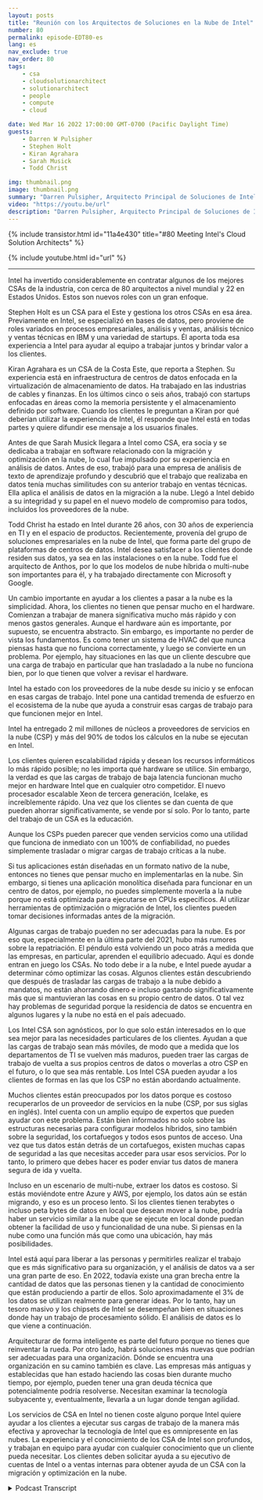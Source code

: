 ```yaml
---
layout: posts
title: "Reunión con los Arquitectos de Soluciones en la Nube de Intel"
number: 80
permalink: episode-EDT80-es
lang: es
nav_exclude: true
nav_order: 80
tags:
    - csa
    - cloudsolutionarchitect
    - solutionarchitect
    - people
    - compute
    - cloud

date: Wed Mar 16 2022 17:00:00 GMT-0700 (Pacific Daylight Time)
guests:
    - Darren W Pulsipher
    - Stephen Holt
    - Kiran Agrahara
    - Sarah Musick
    - Todd Christ

img: thumbnail.png
image: thumbnail.png
summary: "Darren Pulsipher, Arquitecto Principal de Soluciones de Intel, habla con los principales arquitectos de soluciones en la nube de Intel, Stephen Holt, Kiran Agrahara, Sarah Musick y Todd Christ, sobre cómo pueden ayudar a las organizaciones, sin costo alguno, a migrar a la nube y optimizar su carga de trabajo."
video: "https://youtu.be/url"
description: "Darren Pulsipher, Arquitecto Principal de Soluciones de Intel, habla con los principales arquitectos de soluciones en la nube de Intel, Stephen Holt, Kiran Agrahara, Sarah Musick y Todd Christ, sobre cómo pueden ayudar a las organizaciones, sin costo alguno, a migrar a la nube y optimizar su carga de trabajo."
---
```


<div>
{% include transistor.html id="11a4e430" title="#80 Meeting Intel's Cloud Solution Architects" %}

{% include youtube.html id="url" %}
</div>

---

Intel ha invertido considerablemente en contratar algunos de los mejores CSAs de la industria, con cerca de 80 arquitectos a nivel mundial y 22 en Estados Unidos. Estos son nuevos roles con un gran enfoque.

Stephen Holt es un CSA para el Este y gestiona los otros CSAs en esa área. Previamente en Intel, se especializó en bases de datos, pero proviene de roles variados en procesos empresariales, análisis y ventas, análisis técnico y ventas técnicas en IBM y una variedad de startups. Él aporta toda esa experiencia a Intel para ayudar al equipo a trabajar juntos y brindar valor a los clientes.

Kiran Agrahara es un CSA de la Costa Este, que reporta a Stephen. Su experiencia está en infraestructura de centros de datos enfocada en la virtualización de almacenamiento de datos. Ha trabajado en las industrias de cables y finanzas. En los últimos cinco o seis años, trabajó con startups enfocadas en áreas como la memoria persistente y el almacenamiento definido por software. Cuando los clientes le preguntan a Kiran por qué deberían utilizar la experiencia de Intel, él responde que Intel está en todas partes y quiere difundir ese mensaje a los usuarios finales.

Antes de que Sarah Musick llegara a Intel como CSA, era socia y se dedicaba a trabajar en software relacionado con la migración y optimización en la nube, lo cual fue impulsado por su experiencia en análisis de datos. Antes de eso, trabajó para una empresa de análisis de texto de aprendizaje profundo y descubrió que el trabajo que realizaba en datos tenía muchas similitudes con su anterior trabajo en ventas técnicas. Ella aplica el análisis de datos en la migración a la nube. Llegó a Intel debido a su integridad y su papel en el nuevo modelo de compromiso para todos, incluidos los proveedores de la nube.

Todd Christ ha estado en Intel durante 26 años, con 30 años de experiencia en TI y en el espacio de productos. Recientemente, provenía del grupo de soluciones empresariales en la nube de Intel, que forma parte del grupo de plataformas de centros de datos. Intel desea satisfacer a los clientes donde residen sus datos, ya sea en las instalaciones o en la nube. Todd fue el arquitecto de Anthos, por lo que los modelos de nube híbrida o multi-nube son importantes para él, y ha trabajado directamente con Microsoft y Google.

Un cambio importante en ayudar a los clientes a pasar a la nube es la simplicidad. Ahora, los clientes no tienen que pensar mucho en el hardware. Comienzan a trabajar de manera significativa mucho más rápido y con menos gastos generales. Aunque el hardware aún es importante, por supuesto, se encuentra abstracto. Sin embargo, es importante no perder de vista los fundamentos. Es como tener un sistema de HVAC del que nunca piensas hasta que no funciona correctamente, y luego se convierte en un problema. Por ejemplo, hay situaciones en las que un cliente descubre que una carga de trabajo en particular que han trasladado a la nube no funciona bien, por lo que tienen que volver a revisar el hardware.

Intel ha estado con los proveedores de la nube desde su inicio y se enfocan en esas cargas de trabajo. Intel pone una cantidad tremenda de esfuerzo en el ecosistema de la nube que ayuda a construir esas cargas de trabajo para que funcionen mejor en Intel.

Intel ha entregado 2 mil millones de núcleos a proveedores de servicios en la nube (CSP) y más del 90% de todos los cálculos en la nube se ejecutan en Intel.

Los clientes quieren escalabilidad rápida y desean los recursos informáticos lo más rápido posible; no les importa qué hardware se utilice. Sin embargo, la verdad es que las cargas de trabajo de baja latencia funcionan mucho mejor en hardware Intel que en cualquier otro competidor. El nuevo procesador escalable Xeon de tercera generación, Icelake, es increíblemente rápido. Una vez que los clientes se dan cuenta de que pueden ahorrar significativamente, se vende por sí solo. Por lo tanto, parte del trabajo de un CSA es la educación.

Aunque los CSPs pueden parecer que venden servicios como una utilidad que funciona de inmediato con un 100% de confiabilidad, no puedes simplemente trasladar o migrar cargas de trabajo críticas a la nube.

Si tus aplicaciones están diseñadas en un formato nativo de la nube, entonces no tienes que pensar mucho en implementarlas en la nube. Sin embargo, si tienes una aplicación monolítica diseñada para funcionar en un centro de datos, por ejemplo, no puedes simplemente moverla a la nube porque no está optimizada para ejecutarse en CPUs específicos. Al utilizar herramientas de optimización o migración de Intel, los clientes pueden tomar decisiones informadas antes de la migración.

Algunas cargas de trabajo pueden no ser adecuadas para la nube. Es por eso que, especialmente en la última parte del 2021, hubo más rumores sobre la repatriación. El péndulo está volviendo un poco atrás a medida que las empresas, en particular, aprenden el equilibrio adecuado. Aquí es donde entran en juego los CSAs. No todo debe ir a la nube, e Intel puede ayudar a determinar cómo optimizar las cosas. Algunos clientes están descubriendo que después de trasladar las cargas de trabajo a la nube debido a mandatos, no están ahorrando dinero e incluso gastando significativamente más que si mantuvieran las cosas en su propio centro de datos. O tal vez hay problemas de seguridad porque la residencia de datos se encuentra en algunos lugares y la nube no está en el país adecuado.

Los Intel CSA son agnósticos, por lo que solo están interesados en lo que sea mejor para las necesidades particulares de los clientes. Ayudan a que las cargas de trabajo sean más móviles, de modo que a medida que los departamentos de TI se vuelven más maduros, pueden traer las cargas de trabajo de vuelta a sus propios centros de datos o moverlas a otro CSP en el futuro, o lo que sea más rentable. Los Intel CSA pueden ayudar a los clientes de formas en las que los CSP no están abordando actualmente.

Muchos clientes están preocupados por los datos porque es costoso recuperarlos de un proveedor de servicios en la nube (CSP, por sus siglas en inglés). Intel cuenta con un amplio equipo de expertos que pueden ayudar con este problema. Están bien informados no solo sobre las estructuras necesarias para configurar modelos híbridos, sino también sobre la seguridad, los cortafuegos y todos esos puntos de acceso. Una vez que tus datos están detrás de un cortafuegos, existen muchas capas de seguridad a las que necesitas acceder para usar esos servicios. Por lo tanto, lo primero que debes hacer es poder enviar tus datos de manera segura de ida y vuelta.

Incluso en un escenario de multi-nube, extraer los datos es costoso. Si estás moviéndote entre Azure y AWS, por ejemplo, los datos aún se están migrando, y eso es un proceso lento. Si los clientes tienen terabytes o incluso peta bytes de datos en local que desean mover a la nube, podría haber un servicio similar a la nube que se ejecute en local donde puedan obtener la facilidad de uso y funcionalidad de una nube. Si piensas en la nube como una función más que como una ubicación, hay más posibilidades.

Intel está aquí para liberar a las personas y permitirles realizar el trabajo que es más significativo para su organización, y el análisis de datos va a ser una gran parte de eso. En 2022, todavía existe una gran brecha entre la cantidad de datos que las personas tienen y la cantidad de conocimiento que están produciendo a partir de ellos. Solo aproximadamente el 3% de los datos se utilizan realmente para generar ideas. Por lo tanto, hay un tesoro masivo y los chipsets de Intel se desempeñan bien en situaciones donde hay un trabajo de procesamiento sólido. El análisis de datos es lo que viene a continuación.

Arquitecturar de forma inteligente es parte del futuro porque no tienes que reinventar la rueda. Por otro lado, habrá soluciones más nuevas que podrían ser adecuadas para una organización. Dónde se encuentra una organización en su camino también es clave. Las empresas más antiguas y establecidas que han estado haciendo las cosas bien durante mucho tiempo, por ejemplo, pueden tener una gran deuda técnica que potencialmente podría resolverse. Necesitan examinar la tecnología subyacente y, eventualmente, llevarla a un lugar donde tengan agilidad.

Los servicios de CSA en Intel no tienen coste alguno porque Intel quiere ayudar a los clientes a ejecutar sus cargas de trabajo de la manera más efectiva y aprovechar la tecnología de Intel que es omnipresente en las nubes. La experiencia y el conocimiento de los CSA de Intel son profundos, y trabajan en equipo para ayudar con cualquier conocimiento que un cliente pueda necesitar. Los clientes deben solicitar ayuda a su ejecutivo de cuentas de Intel o a ventas internas para obtener ayuda de un CSA con la migración y optimización en la nube.



<details>
<summary> Podcast Transcript </summary>

<p></p>

</details>
